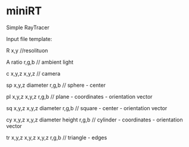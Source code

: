 # miniRT
Simple RayTracer


Input file template:

R   x,y                                   //resolituon

A	ratio	r,g,b 								            // ambient light

c	x,y,z	x,y,z 								            // camera

sp	x,y,z	diameter	r,g,b 					      // sphere - center

pl	x,y,z	x,y,z	r,g,b						          // plane - coordinates - orientation vector

sq	x,y,z	x,y,z	diameter	r,g,b 			    // square - center - orientation vector

cy	x,y,z	x,y,z	diameter	height	r,g,b	  // cylinder - coordinates - orientation vector

tr	x,y,z	x,y,z	x,y,z		r,g,b 			      // triangle - edges
